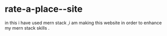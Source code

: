 # rate-a-place--site
in this i have used mern stack ,i am making this website in order to enhance my mern stack skills .
